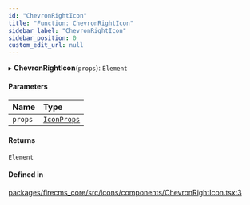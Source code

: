```yaml
---
id: "ChevronRightIcon"
title: "Function: ChevronRightIcon"
sidebar_label: "ChevronRightIcon"
sidebar_position: 0
custom_edit_url: null
---
```


▸ **ChevronRightIcon**(`props`): `Element`

#### Parameters

| Name | Type |
| :------ | :------ |
| `props` | [`IconProps`](../types/IconProps.md) |

#### Returns

`Element`

#### Defined in

[packages/firecms_core/src/icons/components/ChevronRightIcon.tsx:3](https://github.com/FireCMSco/firecms/blob/d45f3739/packages/firecms_core/src/icons/components/ChevronRightIcon.tsx#L3)

